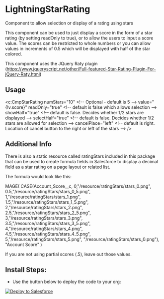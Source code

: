 # LightningStarRating

Component to allow selection or display of a rating using stars

This component can be used to just display a score in the form of a star rating (by setting readOnly to true), or to allow the users to input a score value.  The scores can be restricted to whole numbers or you can allow values in increments of 0.5 which will be displayed with half of the star colored.

This component uses the JQuery Raty plugin (https://www.jqueryscript.net/other/Full-featured-Star-Rating-Plugin-For-jQuery-Raty.html)

## Usage

<c:CmpStarRating numStars="10" &lt;!-- Optional - default is 5 --&gt;
                 value="{!v.score}" 
	             readOnly="true" &lt;!-- default is false which allows selection --&gt;
                 showHalf="true" &lt;!-- default is false. Decides whether 1/2 stars are displayed --&gt;
                 selectHalf="true" &lt;!-- default is false. Decides whether 1/2 stars are allowed for selection --&gt;
                 cancelPlace="left" &lt;!-- default is right. Location of cancel button to the right or left of the stars --&gt; 
/>


## Additional Info

There is also a static resource called ratingStars included in this package that can be used to create formula fields in Salesforce to display a decimal field as a star rating on a page layout or related list.

The formula would look like this:

MAGE( 
CASE(Account_Score__c, 
0,"/resource/ratingStars/stars_0.png", 
0.5,"/resource/ratingStars/stars_0_5.png", 
1,"/resource/ratingStars/stars_1.png", 
1.5,"/resource/ratingStars/stars_1_5.png", 
2,"/resource/ratingStars/stars_2.png", 
2.5,"/resource/ratingStars/stars_2_5.png", 
3,"/resource/ratingStars/stars_3.png", 
3.5,"/resource/ratingStars/stars_3_5.png", 
4,"/resource/ratingStars/stars_4.png", 
4.5,"/resource/ratingStars/stars_4_5.png", 
5,"/resource/ratingStars/stars_5.png", 
"/resource/ratingStars/stars_0.png"), 
"Account Score" 
)

If you are not using partial scores (.5), leave out those values.


	
## Install Steps:
* Use the button below to deploy the code to your org:

<a href="https://githubsfdeploy.herokuapp.com?owner=veenasundara&repo= LightningStarRating">
  <img alt="Deploy to Salesforce"
       src="https://raw.githubusercontent.com/afawcett/githubsfdeploy/master/src/main/webapp/resources/img/deploy.png">
</a>
